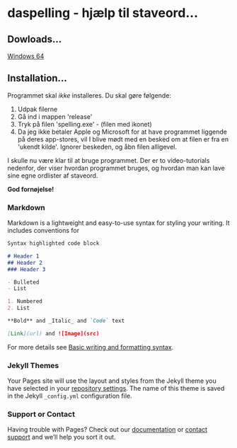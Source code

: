 # daspelling - hjælp til staveord...
## Dowloads...
[Windows 64](https://drive.google.com/drive/folders/1WskCUuzXrzQH_pIst1zurzpAt8enMgYN?usp=sharing)

## Installation...
Programmet skal _ikke_ installeres. Du skal gøre følgende:
1. Udpak filerne
2. Gå ind i mappen 'release'
3. Tryk på filen 'spelling.exe' - (filen med ikonet)
4. Da jeg ikke betaler Apple og Microsoft for at have programmet liggende på deres app-stores, vil I blive mødt med en besked om at filen er fra en 'ukendt kilde'. Ignorer beskeden, og åbn filen alligevel.

I skulle nu være klar til at bruge programmet. Der er to video-tutorials nedenfor, der viser hvordan programmet bruges, og hvordan man kan lave sine egne ordlister af staveord.

**God fornøjelse!**

### Markdown

Markdown is a lightweight and easy-to-use syntax for styling your writing. It includes conventions for

```markdown
Syntax highlighted code block

# Header 1
## Header 2
### Header 3

- Bulleted
- List

1. Numbered
2. List

**Bold** and _Italic_ and `Code` text

[Link](url) and ![Image](src)
```

For more details see [Basic writing and formatting syntax](https://docs.github.com/en/github/writing-on-github/getting-started-with-writing-and-formatting-on-github/basic-writing-and-formatting-syntax).

### Jekyll Themes

Your Pages site will use the layout and styles from the Jekyll theme you have selected in your [repository settings](https://github.com/davidlamhauge/daspelling/settings/pages). The name of this theme is saved in the Jekyll `_config.yml` configuration file.

### Support or Contact

Having trouble with Pages? Check out our [documentation](https://docs.github.com/categories/github-pages-basics/) or [contact support](https://support.github.com/contact) and we’ll help you sort it out.
